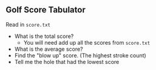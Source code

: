 ## Golf Score Tabulator

Read in `score.txt`

- What is the total score?
    - You will need add up all the scores from `score.txt`
- What is the average score?
- Find the "blow up" score. (The highest stroke count)
- Tell me the hole that had the lowest score
